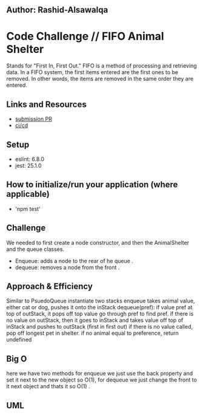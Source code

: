 ## Author: Rashid-Alsawalqa

# Code Challenge // FIFO Animal Shelter

Stands for "First In, First Out." FIFO is a method of processing and retrieving data. In a FIFO system, the first items entered are the first ones to be removed. In other words, the items are removed in the same order they are entered.

## Links and Resources

- [submission PR](https://github.com/401-advanced-javascript-Rashid/data-structures-and-algorithms/pull/8)
- [ci/cd](https://github.com/401-advanced-javascript-Rashid/data-structures-and-algorithms/runs/424239312?check_suite_focus=true)

## Setup

   - eslint: 6.8.0
   - jest: 25.1.0

## How to initialize/run your application (where applicable)

- 'npm test'

## Challenge

We needed to first create a node constructor, and then the AnimalShelter and the queue classes. 

- Enqueue: adds a node to the rear of he queue .
- dequeue: removes a node from the front .

## Approach & Efficiency

Similar to PsuedoQueue instantiate two stacks enqueue takes animal value, either cat or dog, pushes it onto the inStack dequeue(pref): if value pref at top of outStack, it pops off top value go through pref to find pref. if there is no value on outStack, then it goes to inStack and takes value off top of inStack and pushes to outStack (first in first out) if there is no value called, pop off longest pet in shelter. if no animal equal to preference, return undefined

## Big O

here we have two methods for enqueue we just use the back property and set it next to the new object so O(1), for dequeue we just change the front to it next object and thats it so O(1) .

## UML 
